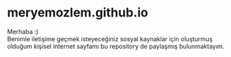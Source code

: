 # meryemozlem.github.io
Merhaba :) <br>
Benimle iletişime geçmek isteyeceğiniz sosyal kaynaklar için oluşturmuş olduğum kişisel internet sayfamı bu repository de paylaşmış bulunmaktayım.

